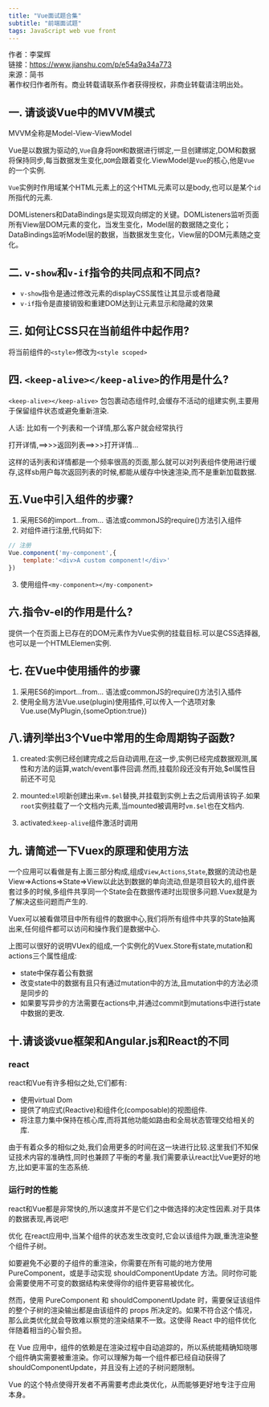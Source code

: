 ```yaml
---
title: "Vue面试题合集"
subtitle: "前端面试题"
tags: JavaScript web vue front
---
```




作者：李棠辉  
链接：https://www.jianshu.com/p/e54a9a34a773  
来源：简书  
著作权归作者所有。商业转载请联系作者获得授权，非商业转载请注明出处。  

## 一. 请谈谈Vue中的MVVM模式
MVVM全称是Model-View-ViewModel

Vue是以数据为驱动的,`Vue`自身将`DOM`和数据进行绑定,一旦创建绑定,DOM和数据将保持同步,每当数据发生变化,`DOM`会跟着变化.ViewModel是`Vue`的核心,他是`Vue`的一个实例.

`Vue`实例时作用域某个HTML元素上的这个HTML元素可以是body,也可以是某个`id`所指代的元素.

DOMListeners和DataBindings是实现双向绑定的关键。DOMListeners监听页面所有View层DOM元素的变化，当发生变化，Model层的数据随之变化；DataBindings监听Model层的数据，当数据发生变化，View层的DOM元素随之变化。


## 二. `v-show`和`v-if`指令的共同点和不同点?
- `v-show`指令是通过修改元素的displayCSS属性让其显示或者隐藏
- `v-if`指令是直接销毁和重建DOM达到让元素显示和隐藏的效果

## 三. 如何让CSS只在当前组件中起作用?
将当前组件的`<style>`修改为`<style scoped>`

## 四. `<keep-alive></keep-alive>`的作用是什么?
`<keep-alive></keep-alive>` 包包裹动态组件时,会缓存不活动的组建实例,主要用于保留组件状态或避免重新渲染.

人话: 比如有一个列表和一个详情,那么客户就会经常执行

打开详情,==>>>返回列表==>>>打开详情...


这样的话列表和详情都是一个频率很高的页面,那么就可以对列表组件使用<keep-alive></keep-alive>进行缓存,这样sb用户每次返回列表的时候,都能从缓存中快速渲染,而不是重新加载数据.


## 五.Vue中引入组件的步骤?
1. 采用ES6的import...from... 语法或commonJS的require()方法引入组件
2. 对组件进行注册,代码如下:
```javascript
// 注册
Vue.component('my-component',{
    template:'<div>A custom component!</div>'
})
```
3. 使用组件`<my-component></my-component>`

## 六.指令v-el的作用是什么?
提供一个在页面上已存在的DOM元素作为Vue实例的挂载目标.可以是CSS选择器,也可以是一个HTMLElemen实例. 

## 七. 在Vue中使用插件的步骤
1. 采用ES6的import...from... 语法或commonJS的require()方法引入插件
2. 使用全局方法Vue.use(plugin)使用插件,可以传入一个选项对象Vue.use(MyPlugin,{someOption:true})

## 八.请列举出3个Vue中常用的生命周期钩子函数?
1. created:实例已经创建完成之后自动调用,在这一步,实例已经完成数据观测,属性和方法的运算,watch/event事件回调.然而,挂载阶段还没有开始,$el属性目前还不可见

2. mounted:`el`呗新创建出来`vm.$el`替换,并挂载到实例上去之后调用该钩子.如果`root`实例挂载了一个文档内元素,当mounted被调用时`vm.$el`也在文档内.

3. activated:`keep-alive`组件激活时调用

## 九. 请简述一下Vuex的原理和使用方法
一个应用可以看做是有上面三部分构成,组成`View`,`Actions`,`State`,数据的流动也是View=>Actions=>State=>View以此达到数据的单向流动,但是项目较大的,组件嵌套过多的时候,多组件共享同一个State会在数据传递时出现很多问题.Vuex就是为了解决这些问题而产生的.

Vuex可以被看做项目中所有组件的数据中心,我们将所有组件中共享的State抽离出来,任何组件都可以访问和操作我们是数据中心.

上图可以很好的说明VUex的组成,一个实例化的Vuex.Store有state,mutation和actions三个属性组成:
- state中保存着公有数据
- 改变state中的数据有且只有通过mutation中的方法,且mutation中的方法必须是同步的
- 如果要写异步的方法需要在actions中,并通过commit到mutations中进行state中数据的更改.

## 十.请谈谈vue框架和Angular.js和React的不同

### react
react和Vue有许多相似之处,它们都有:
- 使用virtual Dom
- 提供了响应式(Reactive)和组件化(composable)的视图组件.
- 将注意力集中保持在核心库,而将其他功能如路由和全局状态管理交给相关的库.

由于有着众多的相似之处,我们会用更多的时间在这一块进行比较.这里我们不知保证技术内容的准确性,同时也兼顾了平衡的考量.我们需要承认react比Vue更好的地方,比如更丰富的生态系统.

### 运行时的性能
react和Vue都是非常快的,所以速度并不是它们之中做选择的决定性因素.对于具体的数据表现,再说吧!

优化
在react应用中,当某个组件的状态发生改变时,它会以该组件为跟,重洗渲染整个组件子树。

如要避免不必要的子组件的重渲染，你需要在所有可能的地方使用 PureComponent，或是手动实现 shouldComponentUpdate 方法。同时你可能会需要使用不可变的数据结构来使得你的组件更容易被优化。

然而，使用 PureComponent 和 shouldComponentUpdate 时，需要保证该组件的整个子树的渲染输出都是由该组件的 props 所决定的。如果不符合这个情况，那么此类优化就会导致难以察觉的渲染结果不一致。这使得 React 中的组件优化伴随着相当的心智负担。

在 Vue 应用中，组件的依赖是在渲染过程中自动追踪的，所以系统能精确知晓哪个组件确实需要被重渲染。你可以理解为每一个组件都已经自动获得了 shouldComponentUpdate，并且没有上述的子树问题限制。

Vue 的这个特点使得开发者不再需要考虑此类优化，从而能够更好地专注于应用本身。






